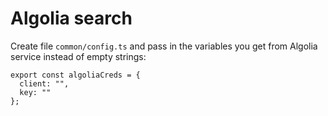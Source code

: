 # Algolia search

Create file `common/config.ts` and pass in the variables you get from Algolia service instead of empty strings:

```
export const algoliaCreds = {
  client: "",
  key: ""
};
```
